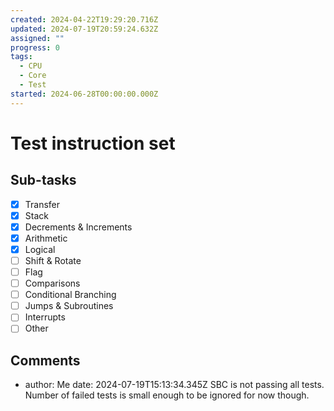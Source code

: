 ```yaml
---
created: 2024-04-22T19:29:20.716Z
updated: 2024-07-19T20:59:24.632Z
assigned: ""
progress: 0
tags:
  - CPU
  - Core
  - Test
started: 2024-06-28T00:00:00.000Z
---
```


# Test instruction set

## Sub-tasks

- [x] Transfer
- [x] Stack
- [x] Decrements & Increments
- [x] Arithmetic
- [x] Logical
- [ ] Shift & Rotate
- [ ] Flag
- [ ] Comparisons
- [ ] Conditional Branching
- [ ] Jumps & Subroutines
- [ ] Interrupts
- [ ] Other

## Comments

- author: Me
  date: 2024-07-19T15:13:34.345Z
  SBC is not passing all tests. Number of failed tests is small enough to be ignored for now though.
